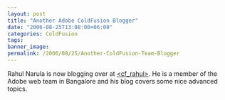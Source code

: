 ```yaml
---
layout: post
title: "Another Adobe ColdFusion Blogger"
date: "2006-08-25T13:08:00+06:00"
categories: ColdFusion 
tags: 
banner_image: 
permalink: /2006/08/25/Another-ColdFusion-Team-Blogger
---
```


Rahul Narula is now blogging over at <a href="http://rahulnarula.blogspot.com/">&lt;cf_rahul&gt;</a>.  He is a member of the Adobe web team in Bangalore and his blog covers some nice advanced topics.